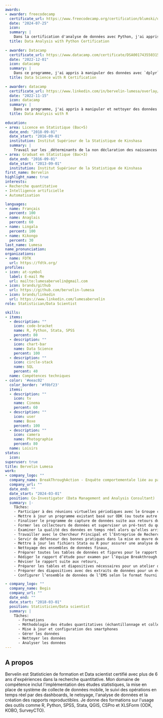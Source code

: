 ```yaml
---
awards:
- awarder: freecodecamp
  certificate_url: https://www.freecodecamp.org/certification/blumski/data-analysis-with-python-v7
  date: "2024-07-25"
  icon: 
  summary: |
    Dans la certification d'analyse de données avec Python, j'ai appris les bases de l'analyse de données avec Python, comment lire des données à partir de sources telles que les fichiers CSV et SQL, et comment utiliser des bibliothèques comme Numpy, Pandas, Matplotlib et Seaborn pour traiter et visualiser les données.
  title: Data Analysis with Python Certification
  
- awarder: Datacamp
  certificate_url: https://www.datacamp.com/certificate/DSA0017435503154
  date: "2022-12-01"
  icon: datacamp
  summary: |
    Dans ce programme, j'ai appris à manipuler des données avec `dplyr` et `tidyr`, à créer des visualisations avancées avec `ggplot2`, et à appliquer des algorithmes de machine learning en utilisant `caret` et `tidymodels` pour des tâches de classification, régression, et clustering. J'ai également découvert comment interagir avec des bases de données relationnelles via SQL. De plus, j'ai appris à structurer et gérer des projets de Data Science, et à intégrer R avec d'autres outils pour automatiser des workflows analytiques.
  title: Data Science with R Certification
  
- awarder: datacamp
  certificate_url: https://www.linkedin.com/in/bervelin-lumesa/overlay/1635509153789/single-media-viewer/?profileId=ACoAACzZPxIBDsL9j_5mZQr8DAG9WMfvIMOhdWs
  date: "2022-11-15"
  icon: datacamp
  summary: |
    Dans ce programme, j'ai appris à manipuler et nettoyer des données avec des packages comme `dplyr` et `tidyr`, à importer des données depuis diverses sources, et à créer des visualisations efficaces avec `ggplot2`. J'ai acquis des compétences en statistiques descriptives, ainsi qu'en analyse de données catégorielles et continues. De plus, j'ai appris à structurer mes analyses en créant des rapports reproductibles avec RMarkdown, tout en appliquant les meilleures pratiques de gestion de projets analytiques.
  title: Data Analysis with R
  
education:
- area: Licence en Statistique (Bac+5) 
  date_end: "2018-09-01"
  date_start: "2016-09-01"
  institution: Institut Supérieur de la Statistique de Kinshasa
  summary: |
    Travail sur les _déterminants de la non déclaration des naissances à l'Etat-civil. cas des de la ville de Kinshasa._
- area: Graduat en Statistique (Bac+3)
  date_end: "2016-09-01"
  date_start: "2013-09-01"
  institution: Institut Supérieur de la Statistique de Kinshasa
first_name: Bervelin
highlight_name: true
interests:
- Recherche quantitative
- Intelligence artificielle
- Automatisation

languages:
- name: Français
  percent: 100
- name: Anaglais
  percent: 60
- name: Lingala
  percent: 100
- name: Kikongo
  percent: 30  
last_name: Lumesa
name_pronunciation:
organizations:
- name: FDTK
  url: https://fdtk.org/
profiles:
- icon: at-symbol
  label: E-mail Me
  url: mailto:lumesabervelin@gmail.com
- icon: brands/github
  url: https://github.com/bervelin-lumesa
- icon: brands/linkedin
  url: https://www.linkedin.com/lumesabervelin
role: Statistician/Data Scientist

skills:
- items:
  - description: ""
    icon: code-bracket
    name: R, Python, Stata, SPSS
    percent: 80
  - description: ""
    icon: chart-bar
    name: Data Science
    percent: 100
  - description: ""
    icon: circle-stack
    name: SQL
    percent: 40
  name: Compétences techniques
- color: '#eeac02'
  color_border: '#f0bf23'
  items:
  - description: ""
    icon: tv
    name: Cinema
    percent: 60
  - description: ""
    icon: user
    name: Boxe
    percent: 100
  - description: ""
    icon: camera
    name: Photographie
    percent: 80
  name: Loisirs
status:
  icon: 
superuser: true
title: Bervelin Lumesa
work:
- company_logo: ""
  company_name: BreakThroughAction - Enquête comportementale liée au paludisme (MBS) en Zambie
  company_url: ""
  date_end: ""
  date_start: "2024-03-01"
  position: Co-Investigator (Data Management and Analysis Consultant)
  summary: |-
    Tâches:
    - Participer à des réunions virtuelles périodiques avec le Groupe consultatif de l’Enquête comportementale liée au paludisme en Zambie.
    - Mettre à jour un programme existant basé sur ODK (ou toute autre  plateforme de capture de données à décider avec le PI) pour correspondre à la version zambienne du questionnaire standard, puis tester les formulaires de capture de données pour les erreurs,
    - Finaliser le programme de capture de données suite aux retours du PI    et de l’entreprise de recherche,
    - Former les collecteurs de données et superviser un pré-test du questionnaire,
    - Examiner la qualité des données en temps réel alors qu’elles arrivent sur le serveur pendant la collecte de données,
    - Travailler avec le Chercheur Principal et l’Entreprise de Recherche pour résoudre les problèmes de qualité des données et en prévenir de nouveaux,
    - Servir de défenseur des bonnes pratiques dans la mise en œuvre de MBS, de l’éthique de la recherche sur les sujets humains, de l’utilisation des données, et de MBS lui-même.
    - Mettre à jour les fichiers Stata ou R pour assurer une analyse desdonnées reproductible et automatisée pendant la collecte de données. Les analyses incluent des analyses descriptives et de régression logistique multiple, le calcul des pondérations et indicateurs de l’enquête, ainsi que des analyses des réponses sur l’échelle de Likert,
    - Nettoyage des ensembles de données finaux,
    - Préparer toutes les tables de données et figures pour le rapport de l’EMS et contribution à la narration du rapport,
    - Rédiger le rapport d’étude pour examen par l’équipe Breakthrough ACTION et les parties prenantes,
    - Réviser le rapport suite aux retours,
    - Préparer les tables et diapositives nécessaires pour un atelier d’interprétation des résultats avec les parties prenantes sur place.
    - Préparer des diapositives avec des extraits de données pour un événement de diffusion des résultats,
    - Configurer l’ensemble de données de l’EMS selon le format fourni par l’équipe Breakthrough ACTION pour soumission à la Bibliothèque de Données de Développement de l’USAID et au Tableau de Bord de l’EMS.

- company_logo: ""
  company_name: Begis
  company_url: ""
  date_end: ""
  date_start: "2018-03-01"
  position: Statisticien/Data scientist
  summary: |
    Tâches:
      - Formations
      - Méthodologie des études quantitatives (échantillonnage et collecte)
      - Mise à jour et configuration des smartphones
      - Gérer les données
      - Nettoyer les données
      - Analyser les données
---
```


## A propos

Bervelin est Statisticien de formation et Data scientist certifié avec plus de 6 ans d'expériences dans la recherche quantitative. Mon domaine de compétence inclut l'implémentation des études statistiques, la mise en place de système de collecte de données mobile, le suivi des opérations en temps réel par des dashboards, le netoyage, l'analyse de données et la création des rapports reproductibles. Je donne des formations sur l'usage des outils comme R, Python, SPSS, Stata, QGIS, CSPro et XLSForm (ODK, KOBO, SurveyCTO).   
